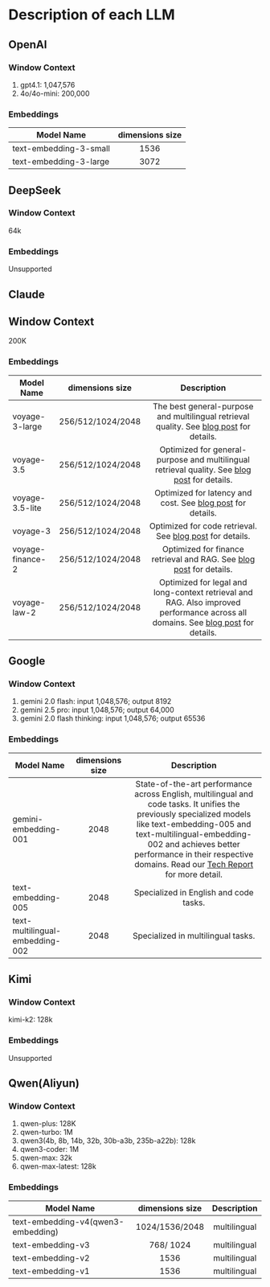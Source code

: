# Description of each LLM

## OpenAI
### Window Context
1. gpt4.1: 1,047,576
2. 4o/4o-mini: 200,000
### Embeddings
| Model Name             | dimensions size |
|------------------------|:---------------:|
| text-embedding-3-small |      1536       |
| text-embedding-3-large |      3072       |


## DeepSeek

### Window Context
64k
### Embeddings
Unsupported

## Claude

## Window Context
200K

### Embeddings
| Model Name       |  dimensions size   |                                                                                                                  Description                                                                                                                  |
|------------------|:------------------:|:---------------------------------------------------------------------------------------------------------------------------------------------------------------------------------------------------------------------------------------------:|
| voyage-3-large   | 256/512/1024/2048  |                                                The best general-purpose and multilingual retrieval quality. See [blog post](https://blog.voyageai.com/2025/01/07/voyage-3-large/) for details.                                                |
| voyage-3.5       | 256/512/1024/2048  |                                               Optimized for general-purpose and multilingual retrieval quality. See [blog post](https://blog.voyageai.com/2025/05/20/voyage-3-5/) for details.                                                |
| voyage-3.5-lite  | 256/512/1024/2048  |                                                                Optimized for latency and cost. See [blog post](https://blog.voyageai.com/2025/05/20/voyage-3-5/) for details.                                                                 |
| voyage-3         | 256/512/1024/2048  |                                                                Optimized for code retrieval. See [blog post](https://blog.voyageai.com/2024/12/04/voyage-code-3/) for details.                                                                |
| voyage-finance-2 | 256/512/1024/2048  |                                   Optimized for finance retrieval and RAG. See [blog post](https://blog.voyageai.com/2024/06/03/domain-specific-embeddings-finance-edition-voyage-finance-2/) for details.                                    |
| voyage-law-2     | 256/512/1024/2048  | Optimized for legal and long-context retrieval and RAG. Also improved performance across all domains. See [blog post](https://blog.voyageai.com/2024/04/15/domain-specific-embeddings-and-retrieval-legal-edition-voyage-law-2/) for details. |


## Google

### Window Context
1. gemini 2.0 flash: input 1,048,576; output 8192
2. gemini 2.5 pro: input	1,048,576; output 64,000
3. gemini 2.0 flash thinking: input	1,048,576; output 65536

### Embeddings
| Model Name                       |  dimensions size  |                                                                                                                                                                  Description                                                                                                                                                                   |
|----------------------------------|:-----------------:|:----------------------------------------------------------------------------------------------------------------------------------------------------------------------------------------------------------------------------------------------------------------------------------------------------------------------------------------------:|
| gemini-embedding-001             |       2048        | State-of-the-art performance across English, multilingual and code tasks. It unifies the previously specialized models like text-embedding-005 and text-multilingual-embedding-002 and achieves better performance in their respective domains. Read our [Tech Report](https://deepmind.google/research/publications/157741/) for more detail. |
| text-embedding-005               |       2048        |                                                                                                                                                     Specialized in English and code tasks.                                                                                                                                                     |
| text-multilingual-embedding-002  |       2048        |                                                                                                                                                      Specialized in multilingual tasks.                                                                                                                                                        |


## Kimi
### Window Context
kimi-k2: 128k
### Embeddings
Unsupported

## Qwen(Aliyun)

### Window Context
1. qwen-plus: 128K
2. qwen-turbo: 1M
3. qwen3(4b, 8b, 14b, 32b, 30b-a3b, 235b-a22b): 128k
4. qwen3-coder: 1M
5. qwen-max: 32k
6. qwen-max-latest: 128k

### Embeddings

| Model Name                         | dimensions size | Description  |
|------------------------------------|:---------------:|:------------:|
| text-embedding-v4(qwen3-embedding) | 1024/1536/2048  | multilingual |
| text-embedding-v3                  |    768/ 1024    | multilingual |
| text-embedding-v2                  |      1536       | multilingual |
| text-embedding-v1                  |      1536       | multilingual |

